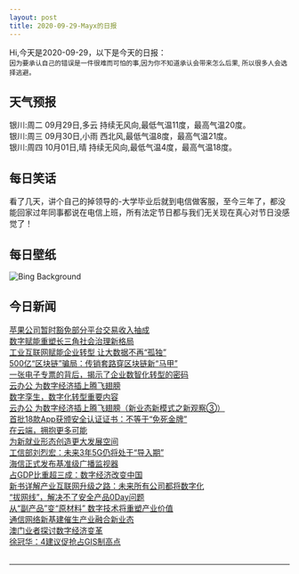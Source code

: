 ```yaml
---
layout: post
title: 2020-09-29-Mayx的日报
---
```


Hi,今天是2020-09-29，以下是今天的日报：<br><small>
因为要承认自己的错误是一件很难而可怕的事,因为你不知道承认会带来怎么后果, 所以很多人会选择逃避。</small><!--more-->
## 天气预报
银川:周二 09月29日,多云 持续无风向,最低气温11度，最高气温20度。<br>银川:周三 09月30日,小雨 西北风,最低气温8度，最高气温21度。<br>银川:周四 10月01日,晴 持续无风向,最低气温4度，最高气温18度。
## 每日笑话
看了几天，讲个自己的掉领导的-大学毕业后就到电信做客服，至今三年了，都没能回家过年同事都说在电信上班，所有法定节日都与我们无关现在真心对节日没感觉了！
## 每日壁纸
![Bing Background](https://cn.bing.com/th?id=OHR.GreatBlueShark_EN-US2007599182_1920x1080.jpg&rf=LaDigue_1920x1080.jpg&pid=hp "Blue shark near the Azores in the North Atlantic Ocean (© Nuno Sa/Minden Pictures)")
## 今日新闻

[苹果公司暂时豁免部分平台交易收入抽成](http://it.people.com.cn/n1/2020/0929/c1009-31879360.html)   
[数字赋能重塑长三角社会治理新格局](http://it.people.com.cn/n1/2020/0929/c1009-31879373.html)   
[工业互联网赋能企业转型 让大数据不再“孤独”](http://it.people.com.cn/n1/2020/0929/c1009-31879367.html)   
[500亿“区块链”骗局：传销套路穿区块链新“马甲”](http://it.people.com.cn/n1/2020/0929/c1009-31879403.html)   
[一张电子专票的背后，揭示了企业数智化转型的密码](http://it.people.com.cn/n1/2020/0929/c1009-31879388.html)   
[云办公 为数字经济插上腾飞翅膀](http://it.people.com.cn/n1/2020/0929/c1009-31879414.html)   
[数字孪生，数字化转型重要内容](http://it.people.com.cn/n1/2020/0929/c1009-31879425.html)   
[云办公 为数字经济插上腾飞翅膀（新业态新模式之新观察③）](http://it.people.com.cn/n1/2020/0929/c1009-31879441.html)   
[首批18款App获颁安全认证证书：不等于“免死金牌”](http://it.people.com.cn/n1/2020/0929/c1009-31879304.html)   
[在云端，拥抱更多可能](http://it.people.com.cn/n1/2020/0929/c1009-31879411.html)   
[为新就业形态创造更大发展空间](http://it.people.com.cn/n1/2020/0929/c1009-31879410.html)   
[工信部刘烈宏：未来3年5G仍将处于“导入期”](http://it.people.com.cn/n1/2020/0928/c1009-31878458.html)   
[海信正式发布基准级广播监视器](http://it.people.com.cn/n1/2020/0928/c1009-31878223.html)   
[占GDP比重超三成：数字经济改变中国](http://it.people.com.cn/n1/2020/0928/c1009-31877694.html)   
[新书详解产业互联网升级之路：未来所有公司都将数字化](http://it.people.com.cn/n1/2020/0928/c1009-31877715.html)   
[“拔网线”，解决不了安全产品0Day问题](http://it.people.com.cn/n1/2020/0928/c1009-31877724.html)   
[从“副产品”变“原材料” 数字技术将重塑产业价值](http://it.people.com.cn/n1/2020/0928/c1009-31877726.html)   
[通信网络新基建催生产业融合新业态](http://it.people.com.cn/n1/2020/0928/c1009-31877755.html)   
[澳门业者探讨数字经济变革](http://it.people.com.cn/n1/2020/0928/c1009-31877837.html)   
[徐冠华：4建议促抢占GIS制高点](http://it.people.com.cn/n1/2020/0928/c1009-31877829.html)   
<br />

***

<small></small>

